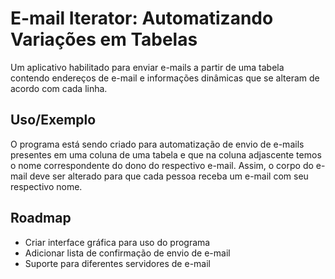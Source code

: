 
# E-mail Iterator: Automatizando Variações em Tabelas
Um aplicativo habilitado para enviar e-mails a partir de uma tabela contendo endereços de e-mail e informações dinâmicas que se alteram de acordo com cada linha.


## Uso/Exemplo
O programa está sendo criado para automatização de envio de e-mails presentes em uma coluna de uma tabela e que na coluna adjascente temos o nome correspondente do dono do respectivo e-mail. Assim, o corpo do e-mail deve ser alterado para que cada pessoa receba um e-mail com seu respectivo nome.


## Roadmap

- Criar interface gráfica para uso do programa
- Adicionar lista de confirmação de envio de e-mail
- Suporte para diferentes servidores de e-mail


